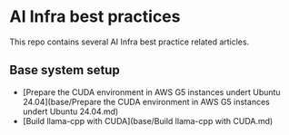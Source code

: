 # AI Infra best practices

This repo contains several AI Infra best practice related articles.

## Base system setup

- [Prepare the CUDA environment in AWS G5 instances undert Ubuntu 24.04](base/Prepare the CUDA environment in AWS G5 instances undert Ubuntu 24.04.md)
- [Build llama-cpp with CUDA](base/Build llama-cpp with CUDA.md)
